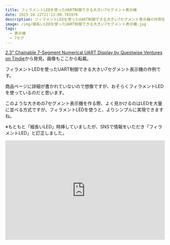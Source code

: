 ```yaml
---
title: フィラメントLEDを使ったUART制御できる大きい7セグメント表示機
date: 2023-10-22T21:13:08.781976
description: フィラメントLEDを使ったUART制御できる大きい7セグメント表示機の作例を紹介します。
image: /img/細長いLEDを使ったUART制御できる大きい7セグメント表示機.jpg
tags:
  - 表示機
  - 7セグ
---
```

[2.3" Chainable 7-Segment Numerical UART Display by Questwise Ventures on Tindie](https://www.tindie.com/products/questwise-ventures/23-chainable-7-segment-numerical-uart-display/)から発見。画像もここから転載。

フィラメントLEDを使ったUART制御できる大きい7セグメント表示機の作例です。

商品ページに詳細が書かれていないので想像ですが、おそらくフィラメントLEDを使っているのだと思います。

このような大きめの7セグメント表示機を作る際、よく見かけるのはLEDを大量に並べる方式ですが、フィラメントLEDを使うと、よりシンプルに実現できますね。

※もともと「細長いLED」時挿していましたが、SNSで情報をいただき「フィラメントLED」と訂正しました。

<iframe width="100%" height="315" src="https://www.youtube.com/embed/wxqrDHedGOY" title="YouTube video player" frameborder="0" allow="accelerometer; autoplay; clipboard-write; encrypted-media; gyroscope; picture-in-picture" allowfullscreen></iframe>

